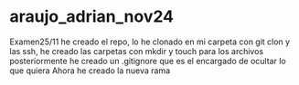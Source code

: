 # araujo_adrian_nov24
Examen25/11
he creado el repo, lo he clonado en mi carpeta con git clon y las ssh, he creado las carpetas
con mkdir y touch para los archivos
posteriormente he creado un .gitignore que es el encargado de ocultar lo que quiera
Ahora he creado la nueva rama
